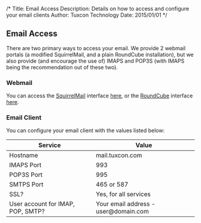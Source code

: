 /*
Title: Email Access
Description: Details on how to access and configure your email clients
Author: Tuxcon Technology
Date: 2015/01/01
*/

## Email Access

There are two primary ways to access your email. We provide 2 webmail portals (a modified SquirrelMail, and a plain RoundCube installation), but we also provide (and encourage the use of) IMAPS and POP3S (with IMAPS being the recommendation out of these two).

### Webmail

You can access the [SquirrelMail](https://mail.tuxcon.com) interface [here](https://mail.tuxcon.com), or the [RoundCube](https://mail.tuxcon.com/rc/) interface [here](https://mail.tuxcon.com/rc/).

### Email Client

You can configure your email client with the values listed below:

<table>
	<thead>
		<tr><th>Service</th><th>Value</th></tr>
	</thead>
	<tbody>
		<tr><td>Hostname</td><td>mail.tuxcon.com</td></tr>
		<tr><td>IMAPS Port</td><td>993</td></tr>
		<tr><td>POP3S Port</td><td>995</td></tr>
		<tr><td>SMTPS Port</td><td>465 or 587</td></tr>
		<tr><td>SSL?</td><td>Yes, for all services</td></tr>
		<tr><td>User account for IMAP, POP, SMTP?</td><td>Your email address - user@domain.com</td></tr>
	</tbody>
</table>
